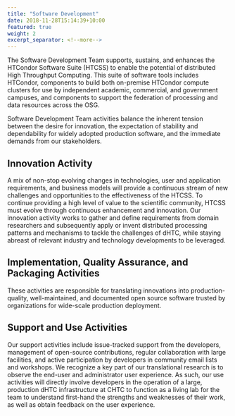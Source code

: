 ```yaml
---
title: "Software Development" 
date: 2018-11-28T15:14:39+10:00 
featured: true
weight: 2 
excerpt_separator: <!--more-->
---
```


The Software Development Team supports, sustains, and enhances the HTCondor
Software Suite (HTCSS) to enable the potential of distributed High Throughput
Computing. This suite of software tools includes HTCondor, components to build
both on-premise HTCondor compute clusters for use by independent academic,
commercial, and government campuses, and components to support the federation of
processing and data resources across the OSG. 
<!--more-->

Software Development Team activities balance the inherent tension between the
desire for innovation, the expectation of stability and dependability for widely
adopted production software, and the immediate demands from our stakeholders.  

## Innovation Activity
A mix of non-stop evolving changes in technologies, user and application
requirements, and business models will provide a continuous stream of new
challenges and opportunities to the effectiveness of the HTCSS. To continue
providing a high level of value to the scientific community, HTCSS must evolve
through continuous enhancement and innovation. Our innovation activity works to
gather and define requirements from domain researchers and subsequently apply or
invent distributed processing patterns and mechanisms to tackle the challenges
of dHTC, while staying abreast of relevant industry and technology developments
to be leveraged.

## Implementation, Quality Assurance, and Packaging Activities
These activities are responsible for translating innovations into
production-quality, well-maintained, and documented open source software trusted
by organizations for wide-scale production deployment.

## Support and Use Activities
Our support activities include issue-tracked support from the developers,
management of open-source contributions, regular collaboration with large
facilities, and active participation by developers in community email lists and
workshops.  We recognize a key part of our translational research is to observe
the end-user and administrator user experience. As such, our use activities will
directly involve developers in the operation of a large, production dHTC
infrastructure at CHTC to function as a living lab for the team to understand
first-hand the strengths and weaknesses of their work, as well as obtain
feedback on the user experience.


